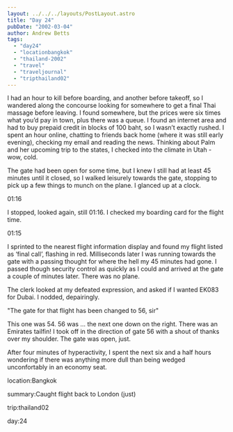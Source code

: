 ```yaml
---
layout: ../../../layouts/PostLayout.astro
title: "Day 24"
pubDate: "2002-03-04"
author: Andrew Betts
tags: 
  - "day24"
  - "locationbangkok"
  - "thailand-2002"
  - "travel"
  - "traveljournal"
  - "tripthailand02"
---
```


I had an hour to kill before boarding, and another before takeoff, so I wandered along the concourse looking for somewhere to get a final Thai massage before leaving. I found somewhere, but the prices were six times what you’d pay in town, plus there was a queue. I found an internet area and had to buy prepaid credit in blocks of 100 baht, so I wasn’t exactly rushed. I spent an hour online, chatting to friends back home (where it was still early evening), checking my email and reading the news. Thinking about Palm and her upcoming trip to the states, I checked into the climate in Utah - wow, cold.

The gate had been open for some time, but I knew I still had at least 45 minutes until it closed, so I walked leisurely towards the gate, stopping to pick up a few things to munch on the plane. I glanced up at a clock.

01:16

I stopped, looked again, still 01:16. I checked my boarding card for the flight time.

01:15

I sprinted to the nearest flight information display and found my flight listed as ‘final call’, flashing in red. Milliseconds later I was running towards the gate with a passing thought for where the hell my 45 minutes had gone. I passed though security control as quickly as I could and arrived at the gate a couple of minutes later. There was no plane.

The clerk looked at my defeated expression, and asked if I wanted EK083 for Dubai. I nodded, depairingly.

"The gate for that flight has been changed to 56, sir"

This one was 54. 56 was … the next one down on the right. There was an Emirates tailfin! I took off in the direction of gate 56 with a shout of thanks over my shoulder. The gate was open, just.

After four minutes of hyperactivity, I spent the next six and a half hours wondering if there was anything more dull than being wedged unconfortably in an economy seat.

location:Bangkok

summary:Caught flight back to London (just)

trip:thailand02

day:24
